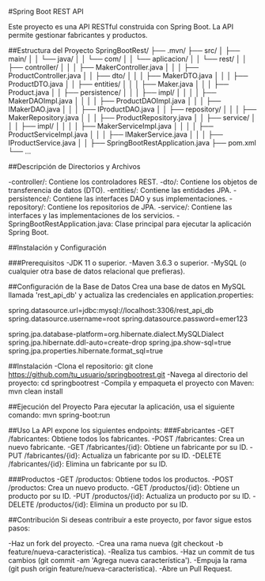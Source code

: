 #Spring Boot REST API

Este proyecto es una API RESTful construida con Spring Boot. La API permite gestionar fabricantes y productos.

##Estructura del Proyecto
SpringBootRest/
├── .mvn/
├── src/
│   ├── main/
│   │   └── java/
│   │       └── com/
│   │           └── aplicacion/
│   │               └── rest/
│   │                   ├── controller/
│   │                   │   ├── MakerController.java
│   │                   │   ├── ProductController.java
│   │                   ├── dto/
│   │                   │   ├── MakerDTO.java
│   │                   │   ├── ProductDTO.java
│   │                   ├── entities/
│   │                   │   ├── Maker.java
│   │                   │   ├── Product.java
│   │                   ├── persistence/
│   │                   │   ├── impl/
│   │                   │   │   ├── MakerDAOImpl.java
│   │                   │   │   ├── ProductDAOImpl.java
│   │                   │   ├── IMakerDAO.java
│   │                   │   ├── IProductDAO.java
│   │                   ├── repository/
│   │                   │   ├── MakerRepository.java
│   │                   │   ├── ProductRepository.java
│   │                   ├── service/
│   │                   │   ├── impl/
│   │                   │   │   ├── MakerServiceImpl.java
│   │                   │   │   ├── ProductServiceImpl.java
│   │                   │   ├── IMakerService.java
│   │                   │   ├── IProductService.java
│   │                   ├── SpringBootRestApplication.java
├── pom.xml
└── ...

##Descripción de Directorios y Archivos

-controller/: Contiene los controladores REST.
-dto/: Contiene los objetos de transferencia de datos (DTO).
-entities/: Contiene las entidades JPA.
-persistence/: Contiene las interfaces DAO y sus implementaciones.
-repository/: Contiene los repositorios de JPA.
-service/: Contiene las interfaces y las implementaciones de los servicios.
-SpringBootRestApplication.java: Clase principal para ejecutar la aplicación Spring Boot.

##Instalación y Configuración

###Prerequisitos
-JDK 11 o superior.
-Maven 3.6.3 o superior.
-MySQL (o cualquier otra base de datos relacional que prefieras).

##Configuración de la Base de Datos
Crea una base de datos en MySQL llamada 'rest_api_db' y actualiza las credenciales en application.properties:

spring.datasource.url=jdbc:mysql://localhost:3306/rest_api_db
spring.datasource.username=root
spring.datasource.password=emer123

spring.jpa.database-platform=org.hibernate.dialect.MySQLDialect
spring.jpa.hibernate.ddl-auto=create-drop
spring.jpa.show-sql=true
spring.jpa.properties.hibernate.format_sql=true

##Instalación
-Clona el repositorio:
git clone https://github.com/tu_usuario/springbootrest.git
-Navega al directorio del proyecto:
cd springbootrest
-Compila y empaqueta el proyecto con Maven:
mvn clean install

##Ejecución del Proyecto
Para ejecutar la aplicación, usa el siguiente comando:
mvn spring-boot:run

##Uso
La API expone los siguientes endpoints:
###Fabricantes
-GET /fabricantes: Obtiene todos los fabricantes.
-POST /fabricantes: Crea un nuevo fabricante.
-GET /fabricantes/{id}: Obtiene un fabricante por su ID.
-PUT /fabricantes/{id}: Actualiza un fabricante por su ID.
-DELETE /fabricantes/{id}: Elimina un fabricante por su ID.

###Productos
-GET /productos: Obtiene todos los productos.
-POST /productos: Crea un nuevo producto.
-GET /productos/{id}: Obtiene un producto por su ID.
-PUT /productos/{id}: Actualiza un producto por su ID.
-DELETE /productos/{id}: Elimina un producto por su ID.

##Contribución
Si deseas contribuir a este proyecto, por favor sigue estos pasos:

-Haz un fork del proyecto.
-Crea una rama nueva (git checkout -b feature/nueva-caracteristica).
-Realiza tus cambios.
-Haz un commit de tus cambios (git commit -am 'Agrega nueva característica').
-Empuja la rama (git push origin feature/nueva-caracteristica).
-Abre un Pull Request.
